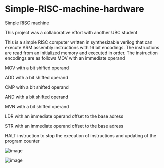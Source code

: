 # Simple-RISC-machine-hardware
Simple RISC machine

This project was a collaborative effort with another UBC student

This is a simple RISC computer written in synthesizable verilog that can execute ARM assembly instructions with 16 bit encodings. The instructions are read from an initialized memory and executed in order.
The instruction encodings are as follows
MOV with an immediate operand  

MOV with a bit shifted operand  

ADD with a bit shifted operand  

CMP with a bit shifted operand  

AND with a bit shifted operand  

MVN with a bit shifted operand  

LDR with an immediate operand offset to the base adress  

STR with an immediate operand offset to the base adress  

HALT instruction to stop the execution of instructions and updating of the program counter



![image](https://user-images.githubusercontent.com/73015873/153132443-40ed14b6-0f3c-44b5-9a3c-4e7ac476b4c3.png)

![image](https://user-images.githubusercontent.com/73015873/153132624-876fba9d-bf9a-47d8-8bc1-82baf55440e9.png)




